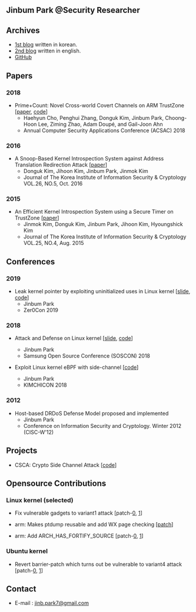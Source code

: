 ## Jinbum Park @Security Researcher

## Archives

- [1st blog](http://blog.daum.net/tlos6733) written in korean.
- [2nd blog](http://jinb-park.blogspot.com) written in english.
- [GitHub](https://github.com/jinb-park) 

## Papers

### 2018

- Prime+Count: Novel Cross-world Covert Channels on ARM TrustZone
  [[paper](http://www.public.asu.edu/~hcho67/papers/prime+count-acsac18.pdf), [code](https://github.com/samsung/prime-count)]
  - Haehyun Cho, Penghui Zhang, Donguk Kim, Jinbum Park, Choong-Hoon Lee, Ziming Zhao, Adam Doupé, and Gail-Joon Ahn
  - Annual Computer Security Applications Conference (ACSAC) 2018

### 2016

- A Snoop-Based Kernel Introspection System against Address Translation Redirection Attack
  [[paper](http://www.dbpia.co.kr/Journal/ArticleDetail/NODE07047473)]
  - Donguk Kim, Jihoon Kim, Jinbum Park, Jinmok Kim
  - Journal of The Korea Institute of Information Security & Cryptology VOL.26, NO.5, Oct. 2016

### 2015

- An Efficient Kernel Introspection System using a Secure Timer on TrustZone
  [[paper](http://www.dbpia.co.kr/Journal/ArticleDetail/NODE06505646)]
  - Jinmok Kim, Donguk Kim, Jinbum Park, Jihoon Kim, Hyoungshick Kim
  - Journal of The Korea Institute of Information Security & Cryptology VOL.25, NO.4, Aug. 2015

## Conferences

### 2019

- Leak kernel pointer by exploiting uninitialized uses in Linux kernel
   [[slide](archives/leak-kptr.pdf), [code](https://github.com/jinb-park/leak-kptr)]
  - Jinbum Park
  - Zer0Con 2019

### 2018

- Attack and Defense on Linux kernel
  [[slide](https://www.soscon.net/pdf/day1_1330_3.pdf), [code](https://github.com/jinb-park/linux-exploit/tree/master/samples)]
  - Jinbum Park
  - Samsung Open Source Conference (SOSCON) 2018
  
- Exploit Linux kernel eBPF with side-channel
  [[code](https://github.com/jinb-park/linux-exploit)]
  - Jinbum Park
  - KIMCHICON 2018
  
### 2012

- Host-based DRDoS Defense Model proposed and implemented
  - Jinbum Park
  - Conference on Information Security and Cryptology. Winter 2012 (CISC-W'12)

## Projects

- CSCA: Crypto Side Channel Attack
  [[code](https://github.com/jinb-park/crypto-side-channel-attack)]

## Opensource Contributions

### Linux kernel (selected)

- Fix vulnerable gadgets to variant1 attack
  [patch-[0](https://git.kernel.org/pub/scm/linux/kernel/git/torvalds/linux.git/commit/?id=55690c07b44a), [1](https://git.kernel.org/pub/scm/linux/kernel/git/torvalds/linux.git/commit/?id=3a2af7cccbba)]

- arm: Makes ptdump reusable and add WX page checking
  [[patch](https://lkml.org/lkml/2017/12/7/321)]
  
- arm: Add ARCH_HAS_FORTIFY_SOURCE
  [patch-[0](https://git.kernel.org/pub/scm/linux/kernel/git/torvalds/linux.git/commit/?id=73b9160d0dfe), [1](https://git.kernel.org/pub/scm/linux/kernel/git/torvalds/linux.git/commit/?id=ee333554fed5)]
  
### Ubuntu kernel

- Revert barrier-patch which turns out be vulnerable to variant4 attack
  [patch-[0](https://git.launchpad.net/~ubuntu-kernel/ubuntu/+source/linux/+git/xenial/commit/?id=cb0321f01227), [1](https://git.launchpad.net/~ubuntu-kernel/ubuntu/+source/linux/+git/xenial/commit/?id=48a028480eb0)]

## Contact

- E-mail :  jinb.park7@gmail.com
